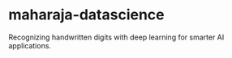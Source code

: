 # maharaja-datascience
Recognizing handwritten digits with deep learning for smarter AI applications.
